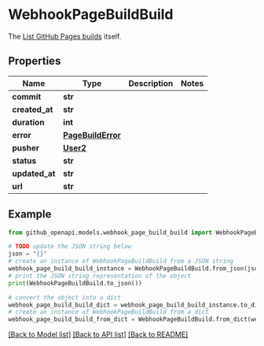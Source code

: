 # WebhookPageBuildBuild

The [List GitHub Pages builds](https://docs.github.com/rest/pages/pages#list-github-pages-builds) itself.

## Properties

Name | Type | Description | Notes
------------ | ------------- | ------------- | -------------
**commit** | **str** |  | 
**created_at** | **str** |  | 
**duration** | **int** |  | 
**error** | [**PageBuildError**](PageBuildError.md) |  | 
**pusher** | [**User2**](User2.md) |  | 
**status** | **str** |  | 
**updated_at** | **str** |  | 
**url** | **str** |  | 

## Example

```python
from github_openapi.models.webhook_page_build_build import WebhookPageBuildBuild

# TODO update the JSON string below
json = "{}"
# create an instance of WebhookPageBuildBuild from a JSON string
webhook_page_build_build_instance = WebhookPageBuildBuild.from_json(json)
# print the JSON string representation of the object
print(WebhookPageBuildBuild.to_json())

# convert the object into a dict
webhook_page_build_build_dict = webhook_page_build_build_instance.to_dict()
# create an instance of WebhookPageBuildBuild from a dict
webhook_page_build_build_from_dict = WebhookPageBuildBuild.from_dict(webhook_page_build_build_dict)
```
[[Back to Model list]](../README.md#documentation-for-models) [[Back to API list]](../README.md#documentation-for-api-endpoints) [[Back to README]](../README.md)


